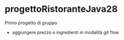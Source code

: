 # progettoRistoranteJava28
Primo progetto di gruppo
- aggiungere prezzo e ingredienti in modalità git flow